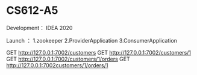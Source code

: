 # CS612-A5
Development：
IDEA 2020

Launch ：
1.zookeeper
2.ProviderApplication
3.ConsumerApplication

GET http://127.0.0.1:7002/customers
GET http://127.0.0.1:7002/customers/1
GET http://127.0.0.1:7002/customers/1/orders
GET http://127.0.0.1:7002customers/1/orders/1

